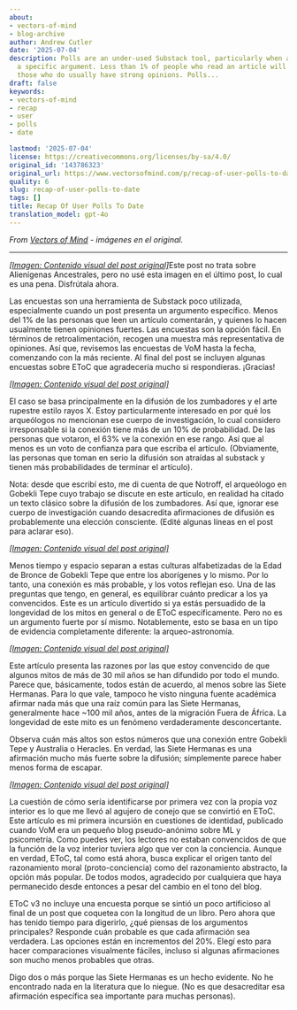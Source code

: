 ```yaml
---
about:
- vectors-of-mind
- blog-archive
author: Andrew Cutler
date: '2025-07-04'
description: Polls are an under-used Substack tool, particularly when a post makes
  a specific argument. Less than 1% of people who read an article will comment, and
  those who do usually have strong opinions. Polls...
draft: false
keywords:
- vectors-of-mind
- recap
- user
- polls
- date

lastmod: '2025-07-04'
license: https://creativecommons.org/licenses/by-sa/4.0/
original_id: '143786323'
original_url: https://www.vectorsofmind.com/p/recap-of-user-polls-to-date
quality: 6
slug: recap-of-user-polls-to-date
tags: []
title: Recap Of User Polls To Date
translation_model: gpt-4o
---
```


*From [Vectors of Mind](https://www.vectorsofmind.com/p/recap-of-user-polls-to-date) - imágenes en el original.*

---

[*[Imagen: Contenido visual del post original]*](https://substackcdn.com/image/fetch/$s_!HulP!,f_auto,q_auto:good,fl_progressive:steep/https%3A%2F%2Fsubstack-post-media.s3.amazonaws.com%2Fpublic%2Fimages%2Fb831cc4f-276f-4863-8943-c05a95e2a34b_2464x1856.png)Este post no trata sobre Alienígenas Ancestrales, pero no usé esta imagen en el último post, lo cual es una pena. Disfrútala ahora.

Las encuestas son una herramienta de Substack poco utilizada, especialmente cuando un post presenta un argumento específico. Menos del 1% de las personas que leen un artículo comentarán, y quienes lo hacen usualmente tienen opiniones fuertes. Las encuestas son la opción fácil. En términos de retroalimentación, recogen una muestra más representativa de opiniones. Así que, revisemos las encuestas de VoM hasta la fecha, comenzando con la más reciente. Al final del post se incluyen algunas encuestas sobre EToC que agradecería mucho si respondieras. ¡Gracias!

[*[Imagen: Contenido visual del post original]*](https://substackcdn.com/image/fetch/$s_!sZZ1!,f_auto,q_auto:good,fl_progressive:steep/https%3A%2F%2Fsubstack-post-media.s3.amazonaws.com%2Fpublic%2Fimages%2F4043d932-e44d-42a6-9a1b-fe668baa2799_612x407.png)

El caso se basa principalmente en la difusión de los zumbadores y el arte rupestre estilo rayos X. Estoy particularmente interesado en por qué los arqueólogos no mencionan ese cuerpo de investigación, lo cual considero irresponsable si la conexión tiene más de un 10% de probabilidad. De las personas que votaron, el 63% ve la conexión en ese rango. Así que al menos es un voto de confianza para que escriba el artículo. (Obviamente, las personas que toman en serio la difusión son atraídas al substack y tienen más probabilidades de terminar el artículo).

Nota: desde que escribí esto, me di cuenta de que Notroff, el arqueólogo en Gobekli Tepe cuyo trabajo se discute en este artículo, en realidad ha citado un texto clásico sobre la difusión de los zumbadores. Así que, ignorar ese cuerpo de investigación cuando desacredita afirmaciones de difusión es probablemente una elección consciente. (Edité algunas líneas en el post para aclarar eso).

[*[Imagen: Contenido visual del post original]*](https://substackcdn.com/image/fetch/$s_!9UcM!,f_auto,q_auto:good,fl_progressive:steep/https%3A%2F%2Fsubstack-post-media.s3.amazonaws.com%2Fpublic%2Fimages%2Fd5834ce3-004d-4f44-b6d0-0744539a9f91_607x449.png)

Menos tiempo y espacio separan a estas culturas alfabetizadas de la Edad de Bronce de Gobekli Tepe que entre los aborígenes y lo mismo. Por lo tanto, una conexión es más probable, y los votos reflejan eso. Una de las preguntas que tengo, en general, es equilibrar cuánto predicar a los ya convencidos. Este es un artículo divertido si ya estás persuadido de la longevidad de los mitos en general o de EToC específicamente. Pero no es un argumento fuerte por sí mismo. Notablemente, esto se basa en un tipo de evidencia completamente diferente: la arqueo-astronomía.

[*[Imagen: Contenido visual del post original]*](https://substackcdn.com/image/fetch/$s_!4zQb!,f_auto,q_auto:good,fl_progressive:steep/https%3A%2F%2Fsubstack-post-media.s3.amazonaws.com%2Fpublic%2Fimages%2F237edba7-5f3d-46f3-8dd5-a74c7c6143be_610x430.png)

Este artículo presenta las razones por las que estoy convencido de que algunos mitos de más de 30 mil años se han difundido por todo el mundo. Parece que, básicamente, todos están de acuerdo, al menos sobre las Siete Hermanas. Para lo que vale, tampoco he visto ninguna fuente académica afirmar nada más que una raíz común para las Siete Hermanas, generalmente hace ~100 mil años, antes de la migración Fuera de África. La longevidad de este mito es un fenómeno verdaderamente desconcertante.

Observa cuán más altos son estos números que una conexión entre Gobekli Tepe y Australia o Heracles. En verdad, las Siete Hermanas es una afirmación mucho más fuerte sobre la difusión; simplemente parece haber menos forma de escapar.

[*[Imagen: Contenido visual del post original]*](https://substackcdn.com/image/fetch/$s_!JfIG!,f_auto,q_auto:good,fl_progressive:steep/https%3A%2F%2Fsubstack-post-media.s3.amazonaws.com%2Fpublic%2Fimages%2F79b85c18-dc4d-4ac5-a8a5-cc387cfb4d90_609x780.png)

La cuestión de cómo sería identificarse por primera vez con la propia voz interior es lo que me llevó al agujero de conejo que se convirtió en EToC. Este artículo es mi primera incursión en cuestiones de identidad, publicado cuando VoM era un pequeño blog pseudo-anónimo sobre ML y psicometría. Como puedes ver, los lectores no estaban convencidos de que la función de la voz interior tuviera algo que ver con la conciencia. Aunque en verdad, EToC, tal como está ahora, busca explicar el origen tanto del razonamiento moral (proto-conciencia) como del razonamiento abstracto, la opción más popular. De todos modos, agradecido por cualquiera que haya permanecido desde entonces a pesar del cambio en el tono del blog.

EToC v3 no incluye una encuesta porque se sintió un poco artificioso al final de un post que coquetea con la longitud de un libro. Pero ahora que has tenido tiempo para digerirlo, ¿qué piensas de los argumentos principales? Responde cuán probable es que cada afirmación sea verdadera. Las opciones están en incrementos del 20%. Elegí esto para hacer comparaciones visualmente fáciles, incluso si algunas afirmaciones son mucho menos probables que otras.

Digo dos o más porque las Siete Hermanas es un hecho evidente. No he encontrado nada en la literatura que lo niegue. (No es que desacreditar esa afirmación específica sea importante para muchas personas).